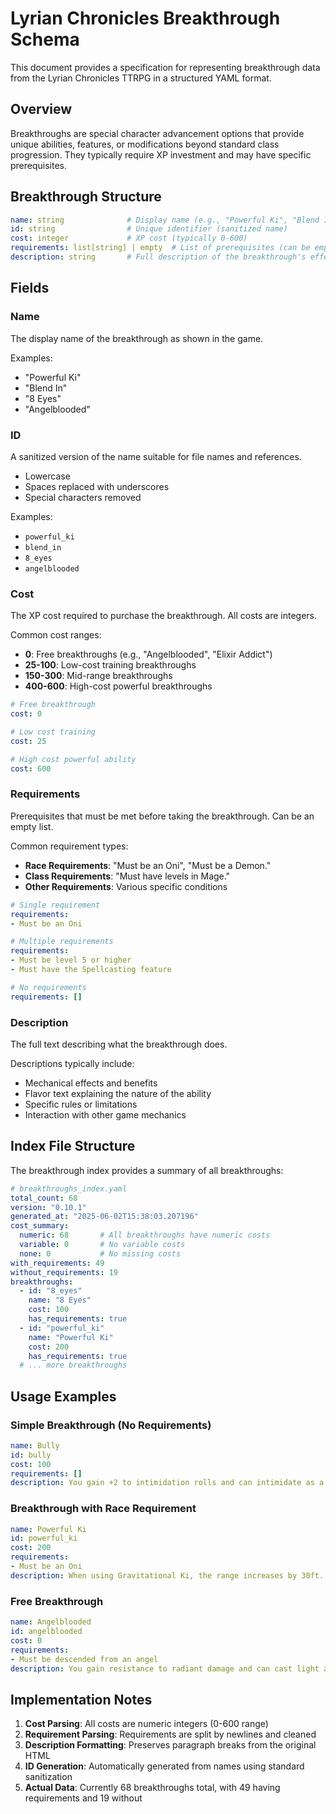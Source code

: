 # Lyrian Chronicles Breakthrough Schema

This document provides a specification for representing breakthrough data from the Lyrian Chronicles TTRPG in a structured YAML format.

## Overview

Breakthroughs are special character advancement options that provide unique abilities, features, or modifications beyond standard class progression. They typically require XP investment and may have specific prerequisites.

## Breakthrough Structure

```yaml
name: string              # Display name (e.g., "Powerful Ki", "Blend In")
id: string                # Unique identifier (sanitized name)
cost: integer             # XP cost (typically 0-600)
requirements: list[string] | empty  # List of prerequisites (can be empty list)
description: string       # Full description of the breakthrough's effects
```

## Fields

### Name
The display name of the breakthrough as shown in the game.

Examples:
- "Powerful Ki"
- "Blend In"
- "8 Eyes"
- "Angelblooded"

### ID
A sanitized version of the name suitable for file names and references.
- Lowercase
- Spaces replaced with underscores
- Special characters removed

Examples:
- `powerful_ki`
- `blend_in`
- `8_eyes`
- `angelblooded`

### Cost
The XP cost required to purchase the breakthrough. All costs are integers.

Common cost ranges:
- **0**: Free breakthroughs (e.g., "Angelblooded", "Elixir Addict")
- **25-100**: Low-cost training breakthroughs
- **150-300**: Mid-range breakthroughs
- **400-600**: High-cost powerful breakthroughs

```yaml
# Free breakthrough
cost: 0

# Low cost training
cost: 25

# High cost powerful ability
cost: 600
```

### Requirements
Prerequisites that must be met before taking the breakthrough. Can be an empty list.

Common requirement types:
- **Race Requirements**: "Must be an Oni", "Must be a Demon."
- **Class Requirements**: "Must have levels in Mage."
- **Other Requirements**: Various specific conditions

```yaml
# Single requirement
requirements:
- Must be an Oni

# Multiple requirements
requirements:
- Must be level 5 or higher
- Must have the Spellcasting feature

# No requirements
requirements: []
```

### Description
The full text describing what the breakthrough does.

Descriptions typically include:
- Mechanical effects and benefits
- Flavor text explaining the nature of the ability
- Specific rules or limitations
- Interaction with other game mechanics

## Index File Structure

The breakthrough index provides a summary of all breakthroughs:

```yaml
# breakthroughs_index.yaml
total_count: 68
version: "0.10.1"
generated_at: "2025-06-02T15:38:03.207196"
cost_summary:
  numeric: 68       # All breakthroughs have numeric costs
  variable: 0       # No variable costs
  none: 0           # No missing costs
with_requirements: 49
without_requirements: 19
breakthroughs:
  - id: "8_eyes"
    name: "8 Eyes"
    cost: 100
    has_requirements: true
  - id: "powerful_ki"
    name: "Powerful Ki"
    cost: 200
    has_requirements: true
  # ... more breakthroughs
```

## Usage Examples

### Simple Breakthrough (No Requirements)
```yaml
name: Bully
id: bully
cost: 100
requirements: []
description: You gain +2 to intimidation rolls and can intimidate as a free action once per turn.
```

### Breakthrough with Race Requirement
```yaml
name: Powerful Ki
id: powerful_ki
cost: 200
requirements:
- Must be an Oni
description: When using Gravitational Ki, the range increases by 30ft. The push and pull distance increases by up to 10ft.
```

### Free Breakthrough
```yaml
name: Angelblooded
id: angelblooded
cost: 0
requirements:
- Must be descended from an angel
description: You gain resistance to radiant damage and can cast light as a cantrip.
```

## Implementation Notes

1. **Cost Parsing**: All costs are numeric integers (0-600 range)
2. **Requirement Parsing**: Requirements are split by newlines and cleaned
3. **Description Formatting**: Preserves paragraph breaks from the original HTML
4. **ID Generation**: Automatically generated from names using standard sanitization
5. **Actual Data**: Currently 68 breakthroughs total, with 49 having requirements and 19 without